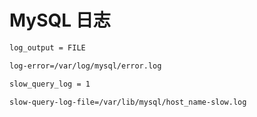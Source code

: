 # MySQL 日志

```bash
log_output = FILE

log-error=/var/log/mysql/error.log

slow_query_log = 1

slow-query-log-file=/var/lib/mysql/host_name-slow.log
```
